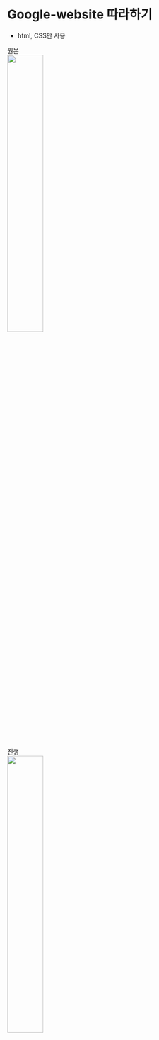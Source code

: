 # Google-website 따라하기

- html, CSS만 사용

<div>원본</div>
<img src="https://user-images.githubusercontent.com/121289071/213172432-13317311-5455-4adc-91ef-9fdeddcc4005.png" width="40%">

<div>진행</div>
<img src="https://user-images.githubusercontent.com/121289071/213172439-c3a7aaf4-4c53-4325-9c72-513d26f6b4fe.png" width="40%">
